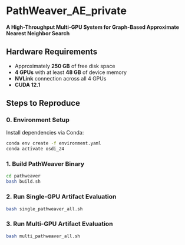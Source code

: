 # PathWeaver_AE_private
**A High-Throughput Multi-GPU System for Graph-Based Approximate Nearest Neighbor Search**

## Hardware Requirements
* Approximately **250 GB** of free disk space
* **4 GPUs** with at least **48 GB** of device memory
* **NVLink** connection across all 4 GPUs
* **CUDA 12.1**

## Steps to Reproduce

### 0. Environment Setup

Install dependencies via Conda:

```bash
conda env create -f environment.yaml
conda activate osdi_24
```

### 1. Build PathWeaver Binary

```bash
cd pathweaver
bash build.sh
```

### 2. Run Single-GPU Artifact Evaluation

```bash
bash single_pathweaver_all.sh
```

### 3. Run Multi-GPU Artifact Evaluation

```bash
bash multi_pathweaver_all.sh
```